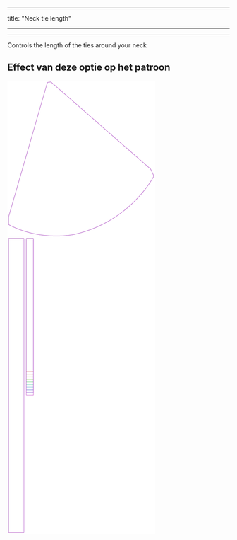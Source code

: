 - - -
title: "Neck tie length"
- - -

---

Controls the length of the ties around your neck

## Effect van deze optie op het patroon

![Deze afbeelding toont het effect van deze optie door meerdere varianten die een andere waarde hebben voor deze optie te vervangen](bee_necktielength_sample.svg "Effect van deze optie op het patroon")
